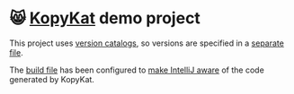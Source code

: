 # 😸 [KopyKat](https://github.com/kopykat-kt/kopykat) demo project

This project uses [version catalogs](https://github.com/kopykat-kt/kopykat-demo/blob/main/settings.gradle.kts), so versions are specified in a [separate file](https://github.com/kopykat-kt/kopykat-demo/blob/main/gradle/libs.versions.toml).

The [build file](https://github.com/kopykat-kt/kopykat-demo/blob/main/build.gradle.kts) has been configured to [make IntelliJ aware](https://kotlinlang.org/docs/ksp-quickstart.html#make-ide-aware-of-generated-code) of the code generated by KopyKat.
